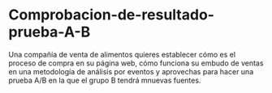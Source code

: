 # Comprobacion-de-resultado-prueba-A-B
Una compañía de venta de alimentos quieres establecer cómo es el proceso de compra en su página web, cómo funciona su embudo de ventas  en una metodología de análisis por eventos y aprovechas para hacer una prueba A/B en la que el grupo B tendrá mnuevas fuentes. 
